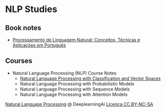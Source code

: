 # NLP Studies
## Book notes
- [Processamento de Linguagem Natural: Conceitos, Técnicas e Aplicações em Português](https://github.com/k3ybladewielder/nlp/blob/main/books/pln_caseli.md)

## Courses
- Natural Language Processing (NLP) Course Notes
  - [Natural Language Processing with Classification and Vector Spaces](https://github.com/k3ybladewielder/nlp/blob/main/nlp_classification_vectors/nlp_classification_vectors.ipynb)
  - Natural Language Processing with Probabilistic Models
  - Natural Language Processing with Sequence Models
  - Natural Language Processing with Attention Models

[Natural Language Processing](https://www.coursera.org/specializations/natural-language-processing) @ DeeplearningAi [Licença CC BY-NC-SA](https://github.com/k3ybladewielder/math_for_ml_ds/blob/main/LICENSE)
